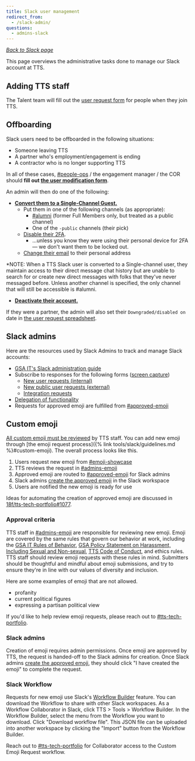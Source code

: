 ```yaml
---
title: Slack user management
redirect_from:
  - /slack-admin/
questions:
  - admins-slack
---
```


[_Back to Slack page_](../)

This page overviews the administrative tasks done to manage our Slack account at TTS.

## Adding TTS staff

The Talent team will fill out the [user request form](https://docs.google.com/forms/d/e/1FAIpQLSfYQ-D82rIGwbCmwF3kAQERqczi5syVGq6GtmQNR6fhxRAA2Q/viewform?usp=sf_link) for people when they join TTS.

## Offboarding

Slack users need to be offboarded in the following situations:

- Someone leaving TTS
- A partner who's employment/engagement is ending
- A contractor who is no longer supporting TTS

In all of these cases, [#people-ops](https://gsa-tts.slack.com/messages/people-ops/) / the engagement manager / the COR should **fill out [the user modification form](https://docs.google.com/a/gsa.gov/forms/d/e/1FAIpQLSfYQ-D82rIGwbCmwF3kAQERqczi5syVGq6GtmQNR6fhxRAA2Q/viewform)**.

An admin will then do one of the following:

- **[Convert them to a Single-Channel Guest.](https://get.slack.help/hc/en-us/articles/218124397-Change-a-team-member-s-role)**
  - Put them in one of the following channels (as appropriate):
    - [#alumni](https://gsa-tts.slack.com/messages/alumni/) (former Full Members only, but treated as a public channel)
    - One of the `-public` channels (their pick)
  - [Disable their 2FA](https://get.slack.help/hc/en-us/articles/212221668-Require-two-factor-authentication-for-your-team).
    - ...unless you know they were using their personal device for 2FA — we don't want them to be locked out.
  - [Change their email](https://get.slack.help/hc/en-us/articles/225531168-Change-a-team-member-s-email-address) to their personal address

\*NOTE: When a TTS Slack user is converted to a Single-channel user, they maintain access to their direct message chat history but are unable to search for or create new direct messages with folks that they've never messaged before. Unless another channel is specified, the only channel that will still be accessible is #alumni.

- **[Deactivate their account.](https://get.slack.help/hc/en-us/articles/204475027-Deactivate-a-team-member-s-account)**

If they were a partner, the admin will also set their `Downgraded/disabled on` date in [the user request spreadsheet](https://docs.google.com/spreadsheets/d/1weEbuD1RUqtwTiHCT_roD6tvKkBiQL5nkLe8btxyKHA/edit#gid=1249016991).

## Slack admins

Here are the resources used by Slack Admins to track and manage Slack accounts:

- [GSA IT's Slack administration guide](https://docs.google.com/document/d/1ncHqriv2CnsZQ7brrZ3mlLCK_i-XuvW-kRpXb0fP0t4/edit)
- Subscribe to responses for the following forms ([screen capture](https://cl.ly/03100Y0u2v2i))
  - [New user requests (internal)](https://docs.google.com/forms/d/e/1FAIpQLSfYQ-D82rIGwbCmwF3kAQERqczi5syVGq6GtmQNR6fhxRAA2Q/viewform?usp=sf_link)
  - [New public user requests (external)](https://docs.google.com/forms/d/e/1FAIpQLSfYQ-D82rIGwbCmwF3kAQERqczi5syVGq6GtmQNR6fhxRAA2Q/viewform?usp=sf_link)
  - [Integration requests](https://docs.google.com/a/gsa.gov/forms/d/1sH-eLcDMDSBE9xvUnbE39N0PFOcfg6Mf3mnWU8xzBz8/edit#responses)
- [Delegation of functionality](https://docs.google.com/a/gsa.gov/document/d/1gDuScce7R6q6NqQPPS3cFe3dZFYO_ZEp60dmuzVDYwg/edit?usp=sharing)
- Requests for approved emoji are fulfilled from [#approved-emoji](https://gsa-tts.slack.com/archives/C024G4VLWGM)


## Custom emoji

[All custom emoji must be reviewed](https://github.com/18f/tts-tech-portfolio/issues/1077) by TTS staff.
You can add new emoji through [the emoji request process]({% link tools/slack/guidelines.md %}#custom-emoji).
The overall process looks like this.

1. Users request new emoji from [#emoji-showcase](https://gsa-tts.slack.com/archives/C0X2T36AY)
1. TTS reviews the request in [#admins-emoji](https://gsa-tts.slack.com/archives/C024EBDS1NC)
1. Approved emoji are routed to [#approved-emoji](https://gsa-tts.slack.com/archives/C024G4VLWGM) for Slack admins
1. Slack admins [create the approved emoji](https://gsa-tts.slack.com/customize/emoji) in the Slack workspace
1. Users are notified the new emoji is ready for use

Ideas for automating the creation of approved emoji are discussed in
[18f/tts-tech-portfolio#1077](https://github.com/18f/tts-tech-portfolio/issues/1077).


### Approval criteria

TTS staff in [#admins-emoji](https://gsa-tts.slack.com/archives/C024EBDS1NC) are
responsible for reviewing new emoji. Emoji are covered by the same rules that
govern our behavior at work, including the [GSA IT Rules of
Behavior](https://www.gsa.gov/directive/gsa-information-technology-(it)-general-rules-of-behavior-),
[GSA Policy Statement on Harassment, Including Sexual and
Non-sexual](https://www.gsa.gov/directive/general-services-administration-(gsa)-policy-statement-on-harassment,-including-sexual-and-non-sexual-),
[TTS Code of Conduct](https://handbook.tts.gsa.gov/code-of-conduct/), and ethics
rules. TTS staff should review emoji requests with these rules in mind.
Submitters should be thoughtful and mindful about emoji submissions, and try to
ensure they're in line with our values of diversity and inclusion.

Here are some examples of emoji that are not allowed.

- profanity
- current political figures
- expressing a partisan political view

If you'd like to help review emoji requests, please reach out to
[#tts-tech-portfolio](https://gsa-tts.slack.com/archives/CNW3GL70S).


### Slack admins

Creation of emoji requires admin permissions. Once emoji are approved by TTS,
the request is handed-off to the Slack admins for creation. Once Slack admins
[create the approved emoji](https://gsa-tts.slack.com/customize/emoji), they
should click "I have created the emoji" to complete the request.


### Slack Workflow

Requests for new emoji use Slack's [Workflow Builder](https://slack.com/help/articles/360035692513-Guide-to-Workflow-Builder)
feature. You can download the Workflow to share with other Slack workspaces. As
a Workflow Collaborator in Slack, click TTS > Tools > Workflow Builder. In the
Workflow Builder, select the menu from the Workflow you want to download. Click
"Download workflow file".  This JSON file can be uploaded into another workspace
by clicking the "Import" button from the Workflow Builder.

Reach out to [#tts-tech-portfolio](https://gsa-tts.slack.com/archives/CNW3GL70S)
for Collaborator access to the Custom Emoji Request workflow.

